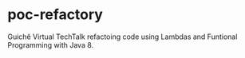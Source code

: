 # poc-refactory
 Guichê Virtual TechTalk refactoing code using Lambdas and Funtional Programming with Java 8.
